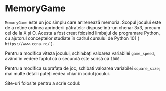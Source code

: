 # MemoryGame

`MemoryGame` este un joc  simplu care antrenează memoria. Scopul jocului este de a reține ordinea aprinderii pătratelor dispuse într-un chenar 3x3, precum cel de la X și O. Acesta a fost creat folosind limbajul de programare Python, cu ajutorul conceptelor studiate în cadrul cursului de Python 101 ( `https://www.ccna.ro/` ).

Pentru a modifica viteza jocului, schimbați valoarea variabilei `game_speed`, având în vedere faptul că o secundă este scrisă că `1000`.

Pentru a modifica suprafața de joc, schibati valoarea variabilei `square_size`; mai multe detalii puteți vedea chiar în codul jocului.

Site-uri folosite pentru a scrie codul:
